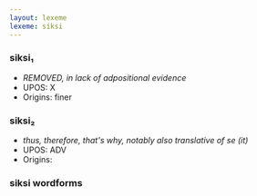 ```yaml
---
layout: lexeme
lexeme: siksi
---
```


###  siksi₁

* _REMOVED, in lack of adpositional evidence_
* UPOS:  X
* Origins: finer 


###  siksi₂

* _thus, therefore, that's why, notably also translative of *se* (it)_
* UPOS:  ADV
* Origins: 


### siksi wordforms


